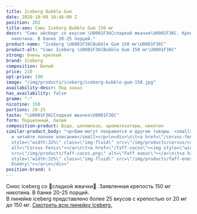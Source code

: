```yaml
---
title: Iceberg Bubble Gum
date: 2020-10-08 16:46:00 Z
position: 202
title-seo: Снюс Iceberg Bubble Gum 150 мг
descr: "Снюс айсберг со вкусом \U0001F36Cсладкой жвачки\U0001F36C. Крепость 150 мг
  никотина. В банке 20-25 порций."
product-name: "Iceberg \U0001F36CBubble Gum 150 мг\U0001F36C"
product-alt: "Снюс Iceberg \U0001F36CBubble Gum 150 мг\U0001F36C"
strong: Очень крепкий
brand: Iceberg
composition: Белый
price: 210
opt-price: 190
image: "/img/products/iceberg/iceberg-bubble-gum-150.jpg"
availability-descr: Под заказ
has_availability: false
gramm: "-"
nicotine: 150
portions: 20-25
taste: "\U0001F36CСладкая жвачка\U0001F36C"
form: Порционный, белый
composition-product: Вода, целлюлоза, ароматизаторы, никотин
similar-product_body: "<p>Вам могут понравится и другие товары. <small>Жмите на картинки
  и читайте полное описание</small></p>\n<div>\n\t<a href=\"/corvus-fenix-barberry\"><img
  style=\"width:32%\" class=\"img-fluid\" src=\"/img/products/corvus/corvus-fenix.png\"
  alt=\"Corvus Fenix\"></a>\n\t<a href=\"/faff-cocos\"><img style=\"width:32%\" class=\"img-fluid\"
  src=\"/img/products/faff-cocos.png\" alt=\"Faff кокос\"></a>\n\t<a href=\"/faff-snus-energy\"><img
  style=\"width:32%\" class=\"img-fluid\" src=\"/img/products/faff-energy.png\" alt=\"Faff
  Enedry\"></a>\n</div>"
position-brand: 4
---
```


Снюс iceberg со 🍬сладкой жвачки🍬. Заявленная крепость 150 мг никотина. В банке 20-25 порций.<br> 
В линейке iceberg представлено более 25 вкусов с крепостью от 20 мг до 150 мг. <a href="/iceberg">Смотреть всю линейку Iceberg.</a>